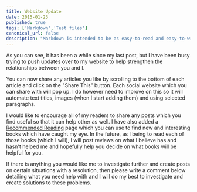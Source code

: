 ```yaml
---
title: Website Update
date: 2015-01-23
published: true
tags: ['Markdown','Test files']
canonical_url: false
description: "Markdown is intended to be as easy-to-read and easy-to-write as is feasible. Readability, however, is emphasized above all else. A Markdown-formatted document should be publishable as-is, as plain text, without looking like it's been marked up with tags or formatting instructions."
---
```


As you can see, it has been a while since my last post, but I have been busy trying to push updates over to my website to help strengthen the relationships between you and I.

You can now share any articles you like by scrolling to the bottom of each article and click on the "Share This" button. Each social website which you can share with will pop up. I do however need to improve on this so it will automate text titles, images (when I start adding them) and using selected paragraphs.

I would like to encourage all of my readers to share any posts which you find useful so that it can help other as well. I have also added a [Recommended Reading](/reading) page which you can use to find new and interesting books which have caught my eye. In the future, as I being to read each of those books (which I will), I will post reviews on what I believe has and hasn't helped me and hopefully help you decide on what books will be helpful for you.

If there is anything you would like me to investigate further and create posts on certain situations with a resolution, then please write a comment below detailing what you need help with and I will do my best to investigate and create solutions to these problems.
